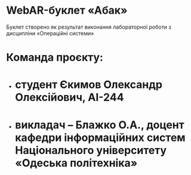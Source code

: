 # WebAR-буклет «Абак»
 Буклет створено як результат виконання лабораторної роботи з дисципліни «Операційні системи» 
# Команда проєкту:
 - #  студент Єкимов Олександр Олексійович, АІ-244 
 - #  викладач – Блажко О.А., доцент кафедри інформаційних систем Національного університету «Одеська політехніка» 


